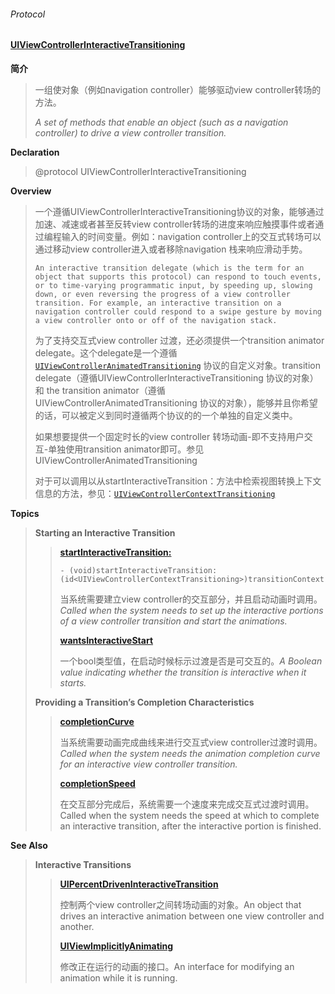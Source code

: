 ###### Protocol

#### [UIViewControllerInteractiveTransitioning](https://developer.apple.com/documentation/uikit/uiviewcontrollerinteractivetransitioning?language=objc)

**简介**

> 一组使对象（例如navigation controller）能够驱动view controller转场的方法。
>
> _A set of methods that enable an object \(such as a navigation controller\) to drive a view controller transition._

**Declaration**

> @protocol UIViewControllerInteractiveTransitioning

**Overview**

> 一个遵循UIViewControllerInteractiveTransitioning协议的对象，能够通过加速、减速或者甚至反转view controller转场的进度来响应触摸事件或者通过编程输入的时间变量。例如：navigation controller上的交互式转场可以通过移动view controller进入或者移除navigation 栈来响应滑动手势。
>
> ```
> An interactive transition delegate (which is the term for an object that supports this protocol) can respond to touch events, or to time-varying programmatic input, by speeding up, slowing down, or even reversing the progress of a view controller transition. For example, an interactive transition on a navigation controller could respond to a swipe gesture by moving a view controller onto or off of the navigation stack.
> ```
>
> 为了支持交互式view controller 过渡，还必须提供一个transition animator delegate。这个delegate是一个遵循[`UIViewControllerAnimatedTransitioning`](https://developer.apple.com/documentation/uikit/uiviewcontrolleranimatedtransitioning?language=objc) 协议的自定义对象。transition delegate（遵循UIViewControllerInteractiveTransitioning 协议的对象） 和 the transition animator（遵循UIViewControllerAnimatedTransitioning 协议的对象），能够并且你希望的话，可以被定义到同时遵循两个协议的的一个单独的自定义类中。
>
> 如果想要提供一个固定时长的view controller 转场动画-即不支持用户交互-单独使用transition animator即可。参见UIViewControllerAnimatedTransitioning
>
> 对于可以调用以从startInteractiveTransition：方法中检索视图转换上下文信息的方法，参见：[`UIViewControllerContextTransitioning`](https://developer.apple.com/documentation/uikit/uiviewcontrollercontexttransitioning?language=objc)

**Topics**

> **Starting an Interactive Transition**
>
> > [**startInteractiveTransition:**](https://developer.apple.com/documentation/uikit/uiviewcontrollerinteractivetransitioning/1622028-startinteractivetransition?language=objc)
> >
> > ```
> > - (void)startInteractiveTransition:(id<UIViewControllerContextTransitioning>)transitionContext;
> > ```
> >
> > 当系统需要建立view controller的交互部分，并且启动动画时调用。_Called when the system needs to set up the interactive portions of a view controller transition and start the animations._
> >
> > [**wantsInteractiveStart**](https://developer.apple.com/documentation/uikit/uiviewcontrollerinteractivetransitioning/1829433-wantsinteractivestart?language=objc)
> >
> > 一个bool类型值，在启动时候标示过渡是否是可交互的。_A Boolean value indicating whether the transition is interactive when it starts._
>
> **Providing a Transition’s Completion Characteristics**
>
> > [**completionCurve**](https://developer.apple.com/documentation/uikit/uiviewcontrollerinteractivetransitioning/1622027-completioncurve?language=objc)
> >
> > 当系统需要动画完成曲线来进行交互式view controller过渡时调用。_Called when the system needs the animation completion curve for an interactive view controller transition._
> >
> > [**completionSpeed**](https://developer.apple.com/documentation/uikit/uiviewcontrollerinteractivetransitioning/1622031-completionspeed?language=objc)
> >
> > 在交互部分完成后，系统需要一个速度来完成交互式过渡时调用。Called when the system needs the speed at which to complete an interactive transition, after the interactive portion is finished.

**See Also**

> **Interactive Transitions**
>
> > [**UIPercentDrivenInteractiveTransition**](https://developer.apple.com/documentation/uikit/uipercentdriveninteractivetransition?language=objc)
> >
> > 控制两个view controller之间转场动画的对象。An object that drives an interactive animation between one view controller and another.
> >
> > [**UIViewImplicitlyAnimating**](https://developer.apple.com/documentation/uikit/uiviewimplicitlyanimating?language=objc)
> >
> > 修改正在运行的动画的接口。An interface for modifying an animation while it is running.[  ](https://developer.apple.com/documentation/uikit/uipercentdriveninteractivetransition?language=objc)



